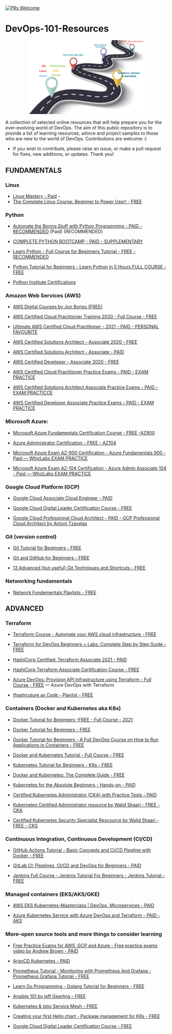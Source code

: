 [![PRs Welcome](https://img.shields.io/badge/PRs-welcome-brightgreen.svg?style=flat-square)](http://makeapullrequest.com)

# DevOps-101-Resources

<p align="center">
  <img width="360" src="roadmap.jpeg">
</p>

A collection of selected online resources that will help prepare you for the ever-evolving world of DevOps. The aim of this public repository is to provide a list of learning resources, advice and project samples to those who are new to the world of DevOps. Contributions are welcome :)

- If you wish to contribute, please raise an issue, or make a pull request for fixes, new additions, or updates. Thank you!

## FUNDAMENTALS

### Linux

- [Linux Mastery - Paid](https://www.udemy.com/course/linux-mastery/) -
- [The Complete Linux Course: Beginner to Power User! - FREE](https://www.youtube.com/watch?v=wBp0Rb-ZJak)

### Python

- [Automate the Boring Stuff with Python Programming - PAID - RECOMMENDED](https://www.udemy.com/course/automate/) (Paid) (RECOMMENDED)

- [COMPLETE PYTHON BOOTCAMP - PAID - SUPPLEMENTARY](https://www.udemy.com/course/complete-python-bootcamp/) 

- [Learn Python - Full Course for Beginners Tutorial - FREE - RECOMMENDED](https://www.youtube.com/watch?v=rfscVS0vtbw)

- [Python Tutorial for Beginners - Learn Python in 5 Hours FULL COURSE - FREE](https://www.youtube.com/watch?v=t8pPdKYpowI) 

- [Python Institute Certifications](https://pythoninstitute.org/certification/) 

### Amazon Web Services (AWS)

- [AWS Digital Courses by Jon Bonso (FREE)](https://portal.tutorialsdojo.com/product-category/aws/aws-digital-courses-2/)

- [AWS Certified Cloud Practitioner Training 2020 - Full Course - FREE](https://www.youtube.com/watch?v=3hLmDS179YE)

- [Ultimate AWS Certified Cloud Practitioner - 2021 - PAID - PERSONAL FAVOURITE](https://www.udemy.com/course/aws-certified-cloud-practitioner-new/) 

- [AWS Certified Solutions Architect - Associate 2020 - FREE](https://www.youtube.com/watch?v=Ia-UEYYR44s)

- [AWS Certified Solutions Architect - Associate - PAID](https://learn.cantrill.io/p/aws-certified-solutions-architect-associate-saa-c02)

- [AWS Certified Developer - Associate 2020 - FREE](https://www.youtube.com/watch?v=RrKRN9zRBWs)

- [AWS Certified Cloud Practitioner Practice Exams - PAID - EXAM PRACTICE](https://www.udemy.com/course/aws-certified-cloud-practitioner-practice-exams-amazon/) 

- [AWS Certified Solutions Architect Associate Practice Exams - PAID - EXAM PRACTICCE](https://www.udemy.com/course/aws-certified-solutions-architect-associate-amazon-practice-exams-saa-c02/) 

- [AWS Certified Developer Associate Practice Exams - PAID - EXAM PRACTICE](https://www.udemy.com/course/aws-certified-developer-associate-practice-exams-amazon/) 
 
### Microsoft Azure:

- [Microsoft Azure Fundamentals Certification Course - FREE -AZ900](https://www.youtube.com/watch?v=NKEFWyqJ5XA) 

- [Azure Administrator Certification - FREE - AZ104](https://www.youtube.com/watch?v=10PbGbTUSAg) 

- [Microsoft Azure Exam AZ-900 Certification - Azure Fundamentals 900 - Paid — WhizLabs EXAM PRACTICE](https://www.whizlabs.com/microsoft-azure-certification-az-900/) 

- [Microsoft Azure Exam AZ-104 Certification - Azure Admin Associate 104 - Paid — WhizLabs EXAM PRACTICE](https://www.whizlabs.com/microsoft-azure-certification-az-104/) 

### Google Cloud Platform (GCP)

-  [Google Cloud Associate Cloud Engineer - PAID](https://training.antonit.com/p/google-cloud-associate-cloud-engineer)

- [Google Cloud Digital Leader Certification Course - FREE](https://www.youtube.com/watch?v=UGRDM86MBIQ)

- [Google Cloud Professional Cloud Architect - PAID - GCP Professional Cloud Architect by Antoni Tzavelas](https://training.antonit.com/p/google-cloud-professional-cloud-architect)

### Git (version control)

- [Git Tutorial for Beginners - FREE](https://www.youtube.com/watch?v=8JJ101D3knE)

- [Git and GitHub for Beginners - FREE](https://www.youtube.com/watch?v=RGOj5yH7evk)

- [13 Advanced (but useful) Git Techniques and Shortcuts - FREE](https://www.youtube.com/watch?v=ecK3EnyGD8o) 

### Networking fundamentals

- [Network Fundementals Playlists - FREE](https://www.youtube.com/playlist?list=PLDQaRcbiSnqF5U8ffMgZzS7fq1rHUI3Q8) 

## ADVANCED

### Terraform

- [Terraform Course - Automate your AWS cloud infrastructure - FREE](https://www.youtube.com/watch?v=SLB_c_ayRMo)

- [Terraform for DevOps Beginners + Labs: Complete Step by Step Guide - FREE](https://www.youtube.com/watch?v=YcJ9IeukJL8) 

- [HashiCorp Certified: Terraform Associate 2021 - PAID](https://www.udemy.com/course/terraform-beginner-to-advanced/) 

- [HashiCorp Terraform Associate Certification Course - FREE](https://www.youtube.com/watch?v=V4waklkBC38) 

- [Azure DevOps: Provision API Infrastructure using Terraform - Full Course - FREE](https://www.youtube.com/watch?v=Ff0DoAmpv6w&t=6032s) — Azure DevOps with Terraform

- [Ifrastrcuture as Code - Playlist - FREE](https://www.youtube.com/playlist?list=PLedHPfK7UwDJdS7zTgJv8PWR9UBcPbgUO) 

### Containers (Docker and Kubernetes aka K8s)

- [Docker Tutorial for Beginners -FREE - Full Course - 2021](https://www.youtube.com/watch?v=p28piYY_wv8)

- [Docker Tutorial for Beginners - FREE](https://www.youtube.com/watch?v=3c-iBn73dDE) 

- [Docker Tutorial for Beginners - A Full DevOps Course on How to Run Applications in Containers - FREE](https://www.youtube.com/watch?v=fqMOX6JJhGo)

- [Docker and Kubernetes Tutorial - Full Course - FREE](https://www.youtube.com/watch?v=bhBSlnQcq2k)

- [Kubernetes Tutorial for Beginners - K8s - FREE ](https://www.youtube.com/watch?v=X48VuDVv0do)

- [Docker and Kubernetes: The Complete Guide - FREE](https://www.udemy.com/course/docker-and-kubernetes-the-complete-guide/) 

- [Kubernetes for the Absolute Beginners - Hands-on - PAID](https://www.udemy.com/course/learn-kubernetes/?src=sac&kw=kubernetes+for+abs) 

- [Certified Kubernetes Administrator (CKA) with Practice Tests - PAID](https://www.udemy.com/course/certified-kubernetes-administrator-with-practice-tests/) 

- [Kubernetes Certified Administrator resource by Walid Shaari - FREE - CKA](https://github.com/walidshaari/Kubernetes-Certified-Administrator)

- [Certified Kubernetes Security Specialist Rescource by Walid Shaari - FREE - CKS](https://github.com/walidshaari/Certified-Kubernetes-Security-Specialist)

### Continuous Integration, Continuous Development (CI/CD)

- [GitHub Actions Tutorial - Basic Concepts and CI/CD Pipeline with Docker - FREE](https://www.youtube.com/watch?v=R8_veQiYBjI)

- [GitLab CI: Pipelines, CI/CD and DevOps for Beginners - PAID ](https://www.udemy.com/course/gitlab-ci-pipelines-ci-cd-and-devops-for-beginners/) 

- [Jenkins Full Course - Jenkins Tutorial For Beginners - Jenkins Tutorial - FREE](https://www.youtube.com/watch?v=FX322RVNGj4) 

### Managed containers (EKS/AKS/GKE)

- [AWS EKS Kubernetes-Masterclass | DevOps, Microservices - PAID](https://www.udemy.com/course/aws-eks-kubernetes-masterclass-devops-microservices/) 

- [Azure Kubernetes Service with Azure DevOps and Terraform - PAID - AKS](https://www.udemy.com/course/azure-kubernetes-service-with-azure-devops-and-terraform/) 

### More-open source tools and more things to consider learning

- [Free Practice Exams for AWS, GCP and Azure -  Free practice exams video by Andrew Brown - PAID](https://www.youtube.com/watch?v=J4al_SZ6p5g) 

- [ArgoCD Kubernetes - PAID](https://www.youtube.com/playlist?list=PL34sAs7_26wMW4bWKnMIfEd87aPuw75by) 

- [Prometheus Tutorial - Monitoring with Prometheus And Grafana - Prometheus Grafana Tutorial - FREE](https://www.youtube.com/watch?v=7gW5pSM6dlU) 

- [Learn Go Programming - Golang Tutorial for Beginners - FREE](https://www.youtube.com/watch?v=YS4e4q9oBaU) 

- [Ansible 101 by jeff Geerling - FREE](https://www.youtube.com/playlist?list=PL2_OBreMn7FqZkvMYt6ATmgC0KAGGJNAN)

- [Kubernetes & Istio Service Mesh - FREE](https://www.youtube.com/playlist?list=PL34sAs7_26wPkw9g-5NQPP_rHVzApGpKP)

- [Creating your first Helm chart - Package management for K8s - FREE](https://www.youtube.com/watch?v=3GPpm2nZb2s) 

- [Google Cloud Digital Leader Certification Course - FREE](https://www.youtube.com/watch?v=UGRDM86MBIQ) 